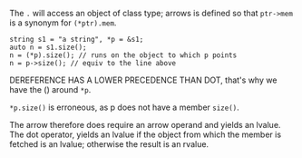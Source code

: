 The `.` will access an object of class type; arrows is defined so that `ptr->mem` is a synonym for `(*ptr).mem`. 

```
string s1 = "a string", *p = &s1; 
auto n = s1.size(); 
n = (*p).size(); // runs on the object to which p points
n = p->size(); // equiv to the line above
```
DEREFERENCE HAS A LOWER PRECEDENCE THAN DOT, that's why we have the () around `*p`. 

`*p.size()` is erroneous, as p does not have a member `size()`. 

The arrow therefore does require an arrow operand and yields an lvalue. The dot operator, yields an lvalue if the object from which the member is fetched is an lvalue; otherwise the result is an rvalue. 

